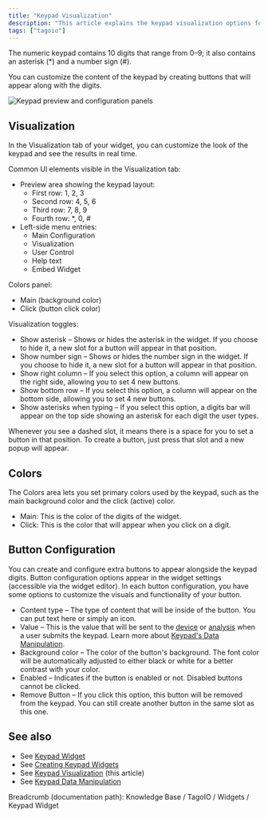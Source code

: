 ```yaml
---
title: "Keypad Visualization"
description: "This article explains the keypad visualization options for the TagoIO Keypad widget, including how to customize colors, visualization toggles, and additional button configuration options."
tags: ["tagoio"]
---
```

The numeric keypad contains 10 digits that range from 0–9; it also contains an asterisk (*) and a number sign (#).

You can customize the content of the keypad by creating buttons that will appear along with the digits.

![Keypad preview and configuration panels](/docs_imagem/tagoio/keypad-visualization-2.png)

## Visualization

In the Visualization tab of your widget, you can customize the look of the keypad and see the results in real time.

Common UI elements visible in the Visualization tab:
- Preview area showing the keypad layout:
  - First row: 1, 2, 3
  - Second row: 4, 5, 6
  - Third row: 7, 8, 9
  - Fourth row: *, 0, #
- Left-side menu entries:
  - Main Configuration
  - Visualization
  - User Control
  - Help text
  - Embed Widget

Colors panel:
  - Main (background color)
  - Click (button click color)

Visualization toggles:
  - Show asterisk – Shows or hides the asterisk in the widget. If you choose to hide it, a new slot for a button will appear in that position.
  - Show number sign – Shows or hides the number sign in the widget. If you choose to hide it, a new slot for a button will appear in that position.
  - Show right column – If you select this option, a column will appear on the right side, allowing you to set 4 new buttons.
  - Show bottom row – If you select this option, a column will appear on the bottom side, allowing you to set 4 new buttons.
  - Show asterisks when typing – If you select this option, a digits bar will appear on the top side showing an asterisk for each digit the user types.

Whenever you see a dashed slot, it means there is a space for you to set a button in that position. To create a button, just press that slot and a new popup will appear.

## Colors

The Colors area lets you set primary colors used by the keypad, such as the main background color and the click (active) color.
- Main: This is the color of the digits of the widget.
- Click: This is the color that will appear when you click on a digit.

## Button Configuration

You can create and configure extra buttons to appear alongside the keypad digits. Button configuration options appear in the widget settings (accessible via the widget editor). In each button configuration, you have some options to customize the visuals and functionality of your button.
- Content type – The type of content that will be inside of the button. You can put text here or simply an icon.
- Value – This is the value that will be sent to the [device](../../../devices/) or [analysis](../../../analysis/creating-analysis) when a user submits the keypad. Learn more about [Keypad's Data Manipulation](../../../keypad-data-manipulation).
- Background color – The color of the button's background. The font color will be automatically adjusted to either black or white for a better contrast with your color.
- Enabled – Indicates if the button is enabled or not. Disabled buttons cannot be clicked.
- Remove Button – If you click this option, this button will be removed from the keypad. You can still create another button in the same slot as this one.

## See also

- See [Keypad Widget](../../../widgets/keypad-widget)
- See [Creating Keypad Widgets](../../../widgets/keypad-widget#creating-your-own)
- See [Keypad Visualization](#) (this article)
- See [Keypad Data Manipulation](../../../keypad-data-manipulation)

Breadcrumb (documentation path): Knowledge Base / TagoIO / Widgets / Keypad Widget